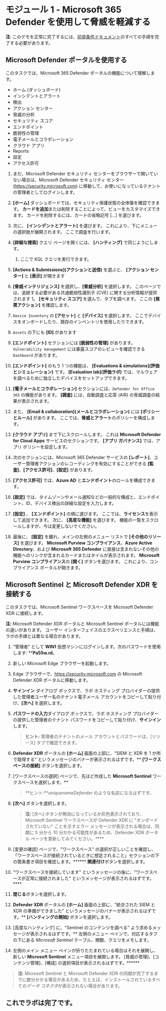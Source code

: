 # モジュール 1 - Microsoft 365 Defender を使用して脅威を軽減する

**注**: このデモを正常に完了するには、[前提条件ドキュメント](00-prerequisites.md)のすべての手順を完了する必要があります。

## Microsoft Defender ポータルを使用する

このタスクでは、Microsoft 365 Defender ポータルの機能について理解します。

- ホーム (ダッシュボード)
- インシデントとアラート
- 検出
- アクション センター
- 脅威の分析
- セキュリティ スコア
- エンドポイント
- 脆弱性の管理
- 電子メールとコラボレーション
- クラウド アプリ
- Reports
- 設定
- アクセス許可

1. まだ、Microsoft Defender セキュリティ センターをブラウザーで開いていない場合は、Microsoft Defender セキュリティ センター (https://security.microsoft.com) に移動して、お使いになっているテナントの管理者としてログインします。

1. **[ホーム]** ダッシュボードでは、セキュリティ保護状態の全体像を確認できます。 **カードを追加**または削除することによって、ビューをカスタマイズできます。 カードを削除するには、カードの省略記号 [...] を選びます。
1. 次に、 **[インシデントとアラート]** を選びます。 これにより、下にメニューの選択肢が展開されます。 ここで調査を行います。
1. **[詳細な捜索]** クエリ ページを開くには、 **[ハンティング]** で同じようにします。 
    1. ここで KQL クエリを実行できます。
1. **[Actions & Submissions]\(アクションと送信\)** を選ぶと、 **[アクション センター]** と **[表示]** が開きます
1. **[脅威インテリジェンス]** を選択し、**[脅威分析]** を選択します。 このページでは、追跡する必要がある共通脆弱性識別子 (CVE) に関する分析情報が提供されます 1。 **[セキュリティ スコア]** を選んで、タブを調べます。 ここの **[推奨アクション]** を確認します。
1. `Device Inventory` の **[アセット]** と **[デバイス]** を選択します。 ここでデバイスをオンボードしたり、既存のインベントリを使用したりできます。
1. `Assets` の下にも **[ID]** があります
1. **[エンドポイント]** セクションには **[脆弱性の管理]** があります。 `Vulnerability management` には暴露スコアのレビューを確認できる `Dashboard` があります。
1. **[エンドポイント]** のもう 1 つの機能は、 **[Evaluations & simulations]\(評価とシミュレーション\)** です。 **[Evaluation lab]\(評価ラボ\)** では、マルウェアを調べるために独立したデバイスをセットアップできます。
1. **[電子メールとコラボレーション]** セクションには、`Defender for Office 365` の機能があります。 **[調査]** には、自動調査と応答 (AIR) の脅威調査の結果が表示されます。
1. また、 **[Email & collaboration]\(メールとコラボレーション\)** には **[ポリシーとルール]** があります。 ここでは、**脅威とアラート**のポリシーを構成します。
1. **[クラウド アプリ]** まで下にスクロールします。 これは **Microsoft Defender for Cloud Apps** サービスのセクションです。 **[アプリ ガバナンス]** では、アプリ ポリシーを設定します。
1. 次のセクションには、Microsoft 365 Defender サービスの **[レポート]**、ユーザー管理者アクションのレコーディングを有効にすることができる **[監査]**、**[アクセス許可]**、**[設定]** があります。
1. **[アクセス許可]** では、**Azure AD** と**エンドポイント**のロールを構成できます。
1. **[設定]** では、タイムゾーンやメール通知などの一般的な構成と、エンドポイント、ID、デバイス検出の詳細な設定を入力します。
1. **[設定]** 、 **[エンドポイント]** の順に選びます。 ここでは、**ライセンス**を表示して追加できます。 次に、 **[高度な機能]** を選びます。 機能の一覧をスクロールしますが、今は変更しないでください。
1. 最後に、 **[設定]** を離れ、メインの左側のメニュー リストで **[その他のリソース]** を選びます。 **Microsoft Purview コンプライアンス**、**Azure Active Directory**、および **Microsoft 365 Defender** に直接は含まれないその他の機能へのリンクが含まれるカードまたはタイルが表示されます。 **Microsoft Purview コンプライアンス**の **[開く]** ボタンを選びます。 これにより、コンプライアンス ポータルが開きます。

## Microsoft Sentinel と Microsoft Defender XDR を接続する

このタスクでは、Microsoft Sentinel ワークスペースを Microsoft Defender XDR に接続します。

**注:** Microsoft Defender XDR ポータルと Microsoft Sentinel ポータルには機能の違いがあります。 ユーザー インターフェイスのエクスペリエンスと手順は、ラボの手順とは異なる場合があります。

1. "管理者" として **WIN1** 仮想マシンにログインします。次のパスワードを使用します: ****Pa55w.rd**。  

1. 新しい Microsoft Edge ブラウザーを起動します。

1. Edge ブラウザーで、<https://security.microsoft.com> の Microsoft Defender XDR ポータルに移動します。

1. **サインイン** ダイアログ ボックスで、ラボ ホスティング プロバイダーの提供した管理者ユーザー名のテナント電子メール アカウントをコピーして貼り付け、**[次へ]** を選択します。

1. **パスワードの入力**ダイアログ ボックスで、ラボ ホスティング プロバイダーの提供した管理者のテナント パスワードをコピーして貼り付け、**サインイン**します。

    >**ヒント:** 管理者のテナントのメール アカウントとパスワードは、[リソース] タブで確認できます。

1. **Defender XDR** ポータルの **[ホーム]** 画面の上部に、"SIEM と XDR を 1 か所で取得する" というメッセージのバナーが表示されるはずです。** **[ワークスペースの接続]** ボタンを選択します。

1. [ワークスペースの選択] ページで、先ほど作成した **Microsoft Sentinel** ワークスペースを選択します。**

    >**ヒント:***uniquenameDefender* のような名前になるはずです。

1. **[次へ]** ボタンを選択します。

    >**注:** [次へ] ボタンが無効になっているか灰色表示されており、Microsoft Sentinel ワークスペースが Defender XDR に "オンボードされていない" ことを示すエラー メッセージが表示される場合は、同期に 5 分から 10 分かかる可能性があるため、Defender XDR ポータル ページを更新してみてください。****

1. [変更の確認] ページで、"ワークスペース" の選択が正しいことを確認し、「ワークスペースが接続されているときに想定されること」セクションの下の箇条書き項目を確認します。****** **関連付け**ボタンを選択します。

1. "ワークスペースを接続しています" というメッセージの後に、"ワークスペースが正常に接続されました" というメッセージが表示されるはずです。****

1. **閉じる**ボタンを選択します。

1. **Defender XDR** ポータルの **[ホーム]** 画面の上部に、"統合された SIEM と XDR の準備ができました" というメッセージのバナーが表示されるはずです。** **[ハンティングの開始]** ボタンを選択します。

1. [高度なハンティング] に、"Sentinel のコンテンツを調べる" よう求めるメッセージが表示されるはずです。** 左側のメニュー ペインで、対応するタブの下にある *Microsoft Sentinel* テーブル、関数、クエリをメモします。

1. 左側のメイン メニュー ペインが折りたたまれている場合はそれを展開し、新しい **Microsoft Sentinel** メニュー項目を展開します。 [脅威の管理]、[コンテンツ管理]、[構成] の選択項目が表示されるはずです。******

 >**注**: Microsoft Sentinel と Microsoft Defender XDR の同期が完了するまでに数分かかる場合があるため、たとえば、インストールされているすべての*データ コネクタ*が表示されない場合があります。

## これでラボは完了です。